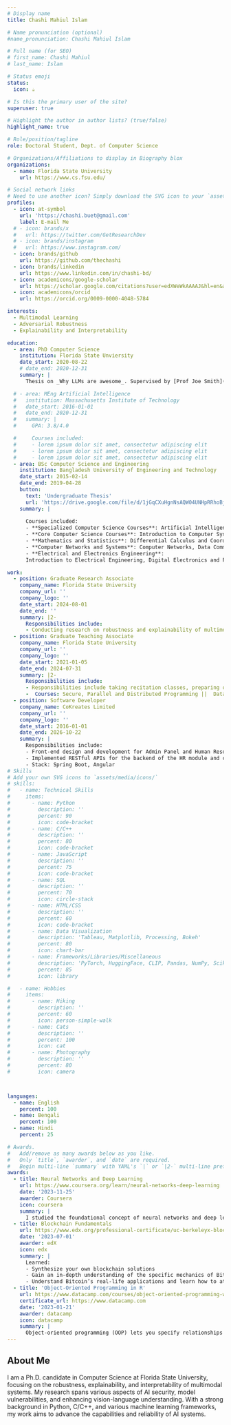 ```yaml
---
# Display name
title: Chashi Mahiul Islam

# Name pronunciation (optional)
#name_pronunciation: Chashi Mahiul Islam

# Full name (for SEO)
# first_name: Chashi Mahiul
# last_name: Islam

# Status emoji
status:
  icon: ☕️

# Is this the primary user of the site?
superuser: true

# Highlight the author in author lists? (true/false)
highlight_name: true

# Role/position/tagline
role: Doctoral Student, Dept. of Computer Science

# Organizations/Affiliations to display in Biography blox
organizations:
  - name: Florida State University
    url: https://www.cs.fsu.edu/

# Social network links
# Need to use another icon? Simply download the SVG icon to your `assets/media/icons/` folder.
profiles:
  - icon: at-symbol
    url: 'https://chashi.buet@gmail.com'
    label: E-mail Me
  # - icon: brands/x
  #   url: https://twitter.com/GetResearchDev
  # - icon: brands/instagram
  #   url: https://www.instagram.com/
  - icon: brands/github
    url: https://github.com/thechashi
  - icon: brands/linkedin
    url: https://www.linkedin.com/in/chashi-bd/
  - icon: academicons/google-scholar
    url: https://scholar.google.com/citations?user=edXWeWkAAAAJ&hl=en&authuser=2
  - icon: academicons/orcid
    url: https://orcid.org/0009-0000-4048-5784

interests:
  - Multimodal Learning
  - Adversarial Robustness
  - Explainability and Interpretability

education:
  - area: PhD Computer Science 
    institution: Florida State Unviersity
    date_start: 2020-08-22
    # date_end: 2020-12-31
    summary: |
      Thesis on _Why LLMs are awesome_. Supervised by [Prof Joe Smith](https://example.com). Presented papers at 5 IEEE conferences with the contributions being published in 2 Springer journals.

  # - area: MEng Artificial Intelligence
  #   institution: Massachusetts Institute of Technology
  #   date_start: 2016-01-01
  #   date_end: 2020-12-31
  #   summary: |
  #     GPA: 3.8/4.0

  #     Courses included:
  #     - lorem ipsum dolor sit amet, consectetur adipiscing elit
  #     - lorem ipsum dolor sit amet, consectetur adipiscing elit
  #     - lorem ipsum dolor sit amet, consectetur adipiscing elit
  - area: BSc Computer Science and Engineering
    institution: Bangladesh University of Engineering and Technology
    date_start: 2015-02-14
    date_end: 2019-04-28
    button:
      text: 'Undergraduate Thesis'
      url: 'https://drive.google.com/file/d/1jGqCXuHgnNsAQW04UNHpRRhoBj9I_b5n/view?usp=sharing'
    summary: |
      
      Courses included:
      - **Specialized Computer Science Courses**: Artificial Intelligence, Machine Learning, Pattern Recognition, Digital System Design
      - **Core Computer Science Courses**: Introduction to Computer Systems, Discrete Mathematics, Structured Programming Language, Object Oriented Programming Language, Data Structures, Algorithms, Digital Logic Design, Theory of Computation, Assembly Language Programming, Operating Systems, Computer Architecture, Compiler, Software Development
      - **Mathematics and Statistics**: Differential Calculus and Coordinate Geometry, Integral Calculus, Ordinary and Partial Differential Equations, and Series Solutions, Complex Variable and Statistics, Matrices, Vectors, Fourier Analysis, and Laplace Transforms, Mathematical Analysis for Computer Science, Numerical Methods
      - **Computer Networks and Systems**: Computer Networks, Data Communication-I
      - **Electrical and Electronics Engineering**:
      Introduction to Electrical Engineering, Digital Electronics and Pulse Techniques, Electronic Devices and Circuits, Electrical Drives and Instrumentation, Microprocessors and Microcontrollers

work:
  - position: Graduate Research Associate
    company_name: Florida State University
    company_url: ''
    company_logo: ''
    date_start: 2024-08-01
    date_end: ''
    summary: |2-
      Responsibilities include:
      - Conducting research on robustness and explainability of multimodal AI systems, focusing on vision-language models, large language models, and applying machine learning techniques to enhance AI reliability and security.
  - position: Graduate Teaching Associate
    company_name: Florida State University
    company_url: ''
    company_logo: ''
    date_start: 2021-01-05
    date_end: 2024-07-31
    summary: |2-
      Responsibilities include:
      - Responsibilities include taking recitation classes, preparing quiz questions, grading, and holding office hours.
      -  Courses: Secure, Parallel and Distributed Programming ||  Data Structure and Algorithms ||  OOP with C++ ||  Advanced Python || Computer Network Administration
  - position: Software Developer
    company_name: CoKreates Limited
    company_url: ''
    company_logo: ''
    date_start: 2016-01-01
    date_end: 2026-10-22
    summary: |
      Responsibilities include:
      - Front-end design and development for Admin Panel and Human Resource Module of an ERP system. 
      - Implemented RESTful APIs for the backend of the HR module and central logging system. 
      - Stack: Spring Boot, Angular
# Skills
# Add your own SVG icons to `assets/media/icons/`
# skills:
#   - name: Technical Skills
#     items:
#       - name: Python
#         description: ''
#         percent: 90
#         icon: code-bracket
#       - name: C/C++
#         description: ''
#         percent: 80
#         icon: code-bracket
#       - name: JavaScript
#         description: ''
#         percent: 75
#         icon: code-bracket
#       - name: SQL
#         description: ''
#         percent: 70
#         icon: circle-stack
#       - name: HTML/CSS
#         description: ''
#         percent: 60
#         icon: code-bracket
#       - name: Data Visualization
#         description: 'Tableau, Matplotlib, Processing, Bokeh'
#         percent: 80
#         icon: chart-bar
#       - name: Frameworks/Libraries/Miscellaneous
#         description: 'PyTorch, HuggingFace, CLIP, Pandas, NumPy, Scikit-learn, Transformers, NLTK, Keras, Angular, React, Spring Boot, Flask, AWS, Google Cloud, Nginx, Gunicorn, Linux, MacOS, Git, Docker, VS Code'
#         percent: 85
#         icon: library

#   - name: Hobbies
#     items:
#       - name: Hiking
#         description: ''
#         percent: 60
#         icon: person-simple-walk
#       - name: Cats
#         description: ''
#         percent: 100
#         icon: cat
#       - name: Photography
#         description: ''
#         percent: 80
#         icon: camera



languages:
  - name: English
    percent: 100
  - name: Bengali
    percent: 100
  - name: Hindi
    percent: 25

# Awards.
#   Add/remove as many awards below as you like.
#   Only `title`, `awarder`, and `date` are required.
#   Begin multi-line `summary` with YAML's `|` or `|2-` multi-line prefix and indent 2 spaces below.
awards:
  - title: Neural Networks and Deep Learning
    url: https://www.coursera.org/learn/neural-networks-deep-learning
    date: '2023-11-25'
    awarder: Coursera
    icon: coursera
    summary: |
      I studied the foundational concept of neural networks and deep learning. By the end, I was familiar with the significant technological trends driving the rise of deep learning; build, train, and apply fully connected deep neural networks; implement efficient (vectorized) neural networks; identify key parameters in a neural network’s architecture; and apply deep learning to your own applications.
  - title: Blockchain Fundamentals
    url: https://www.edx.org/professional-certificate/uc-berkeleyx-blockchain-fundamentals
    date: '2023-07-01'
    awarder: edX
    icon: edx
    summary: |
      Learned:
      - Synthesize your own blockchain solutions
      - Gain an in-depth understanding of the specific mechanics of Bitcoin
      - Understand Bitcoin’s real-life applications and learn how to attack and destroy Bitcoin, Ethereum, smart contracts and Dapps, and alternatives to Bitcoin’s Proof-of-Work consensus algorithm
  - title: 'Object-Oriented Programming in R'
    url: https://www.datacamp.com/courses/object-oriented-programming-with-s3-and-r6-in-r
    certificate_url: https://www.datacamp.com
    date: '2023-01-21'
    awarder: datacamp
    icon: datacamp
    summary: |
      Object-oriented programming (OOP) lets you specify relationships between functions and the objects that they can act on, helping you manage complexity in your code. This is an intermediate level course, providing an introduction to OOP, using the S3 and R6 systems. S3 is a great day-to-day R programming tool that simplifies some of the functions that you write. R6 is especially useful for industry-specific analyses, working with web APIs, and building GUIs.
---
```


## About Me

I am a Ph.D. candidate in Computer Science at Florida State University, focusing on the robustness, explainability, and interpretability of multimodal systems. My research spans various aspects of AI security, model vulnerabilities, and enhancing vision-language understanding. With a strong background in Python, C/C++, and various machine learning frameworks, my work aims to advance the capabilities and reliability of AI systems.


